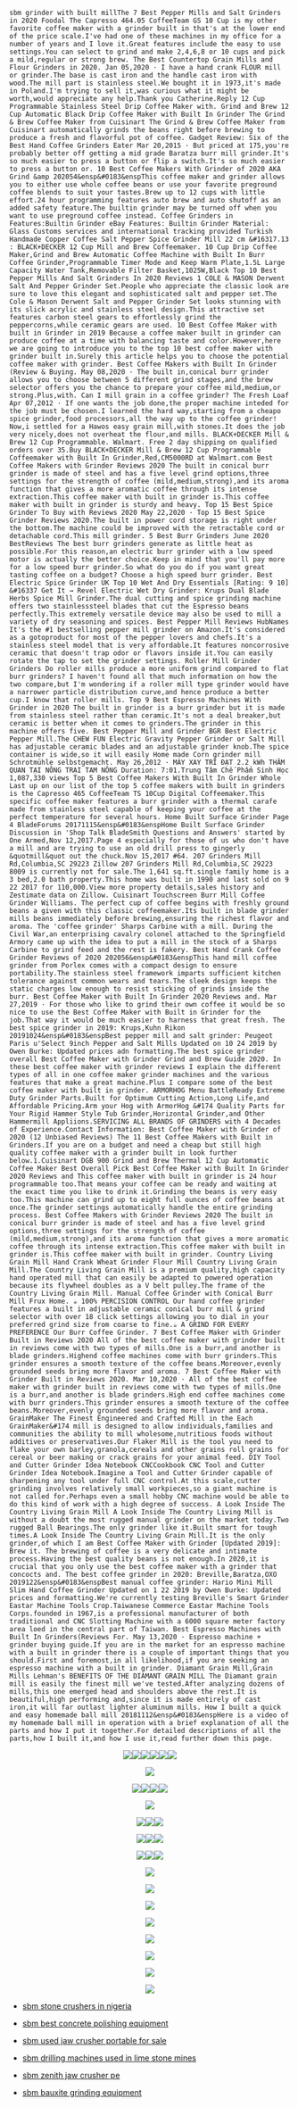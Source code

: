 ```
sbm grinder with built millThe 7 Best Pepper Mills and Salt Grinders in 2020 Foodal The Capresso 464.05 CoffeeTeam GS 10 Cup is my other favorite coffee maker with a grinder built in that's at the lower end of the price scale.I've had one of these machines in my office for a number of years and I love it.Great features include the easy to use settings.You can select to grind and make 2,4,6,8 or 10 cups and pick a mild,regular or strong brew. The Best Countertop Grain Mills and Flour Grinders in 2020. Jan 05,2020 · I have a hand crank FLOUR mill or grinder.The base is cast iron and the handle cast iron with wood.The mill part is stainless steel.We bought it in 1973,it's made in Poland.I'm trying to sell it,was curious what it might be worth,would appreciate any help.Thank you Catherine.Reply 12 Cup Programmable Stainless Steel Drip Coffee Maker with. Grind and Brew 12 Cup Automatic Black Drip Coffee Maker with Built In Grinder The Grind & Brew Coffee Maker from Cuisinart The Grind & Brew Coffee Maker from Cuisinart automatically grinds the beans right before brewing to produce a fresh and flavorful pot of coffee. Gadget Review: Six of the Best Hand Coffee Grinders Eater Mar 20,2015 · But priced at 175,you're probably better off getting a mid grade Baratza burr mill grinder.It's so much easier to press a button or flip a switch.It's so much easier to press a button or. 10 Best Coffee Makers With Grinder of 2020 AKA Grind &amp 202054&ensp&#0183&enspThis coffee maker and grinder allows you to either use whole coffee beans or use your favorite preground coffee blends to suit your tastes.Brew up to 12 cups with little effort.24 hour programming features auto brew and auto shutoff as an added safety feature.The builtin grinder may be turned off when you want to use preground coffee instead. Coffee Grinders in Features:Builtin Grinder eBay Features: Builtin Grinder Material: Glass Customs services and international tracking provided Turkish Handmade Copper Coffee Salt Pepper Spice Grinder Mill 22 cm &#16317.13 : BLACK+DECKER 12 Cup Mill and Brew Coffeemaker. 10 Cup Drip Coffee Maker,Grind and Brew Automatic Coffee Machine with Built In Burr Coffee Grinder,Programmable Timer Mode and Keep Warm Plate,1.5L Large Capacity Water Tank,Removable Filter Basket,1025W,Black Top 10 Best Pepper Mills And Salt Grinders In 2020 Reviews 1 COLE & MASON Derwent Salt And Pepper Grinder Set.People who appreciate the classic look are sure to love this elegant and sophisticated salt and pepper set.The Cole & Mason Derwent Salt and Pepper Grinder Set looks stunning with its slick acrylic and stainless steel design.This attractive set features carbon steel gears to effortlessly grind the peppercorns,while ceramic gears are used. 10 Best Coffee Maker with built in Grinder in 2019 Because a coffee maker built in grinder can produce coffee at a time with balancing taste and color.However,here we are going to introduce you to the top 10 best coffee maker with grinder built in.Surely this article helps you to choose the potential coffee maker with grinder. Best Coffee Makers with Built In Grinder (Review & Buying. May 08,2020 · The built in,conical burr grinder allows you to choose between 5 different grind stages,and the brew selector offers you the chance to prepare your coffee mild,medium,or strong.Plus,with. Can I mill grain in a coffee grinder? The Fresh Loaf Apr 07,2012 · If one wants the job done,the proper machine inteded for the job must be chosen.I learned the hard way,starting from a cheapo spice grinder,food processors,all the way up to the coffee grinder! Now,i settled for a Hawos easy grain mill,with stones.It does the job very nicely,does not overheat the flour,and mills. BLACK+DECKER Mill & Brew 12 Cup Programmable. Walmart. Free 2 day shipping on qualified orders over 35.Buy BLACK+DECKER Mill & Brew 12 Cup Programmable Coffeemaker with Built In Grinder,Red,CM5000RD at Walmart.com Best Coffee Makers with Grinder Reviews 2020 The built in conical burr grinder is made of steel and has a five level grind options,three settings for the strength of coffee (mild,medium,strong),and its aroma function that gives a more aromatic coffee through its intense extraction.This coffee maker with built in grinder is.This coffee maker with built in grinder is sturdy and heavy. Top 15 Best Spice Grinder To Buy with Reviews 2020 May 22,2020 · Top 15 Best Spice Grinder Reviews 2020.The built in power cord storage is right under the bottom.The machine could be improved with the retractable cord or detachable cord.This mill grinder. 5 Best Burr Grinders June 2020 BestReviews The best burr grinders generate as little heat as possible.For this reason,an electric burr grinder with a low speed motor is actually the better choice.Keep in mind that you'll pay more for a low speed burr grinder.So what do you do if you want great tasting coffee on a budget? Choose a high speed burr grinder. Best Electric Spice Grinder UK Top 10 Wet And Dry Essentials [Rating: 9 10] &#16337 Get It → Revel Electric Wet Dry Grinder: Krups Dual Blade Herbs Spice Mill Grinder.The dual cutting and spice grinding machine offers two stainlesssteel blades that cut the Espresso beans perfectly.This extremely versatile device may also be used to mill a variety of dry seasoning and spices. Best Pepper Mill Reviews HubNames It's the #1 bestselling pepper mill grinder on Amazon.It's considered as a gotoproduct for most of the pepper lovers and chefs.It's a stainless steel model that is very affordable.It features noncorrosive ceramic that doesn't trap odor or flavors inside it.You can easily rotate the tap to set the grinder settings. Roller Mill Grinder Grinders Do roller mills produce a more uniform grind compared to flat burr grinders? I haven't found all that much information on how the two compare,but I'm wondering if a roller mill type grinder would have a narrower particle distribution curve,and hence produce a better cup.I know that roller mills. Top 9 Best Espresso Machines With Grinder in 2020 The built in grinder is a burr grinder but it is made from stainless steel rather than ceramic.It's not a deal breaker,but ceramic is better when it comes to grinders.The grinder in this machine offers five. Best Pepper Mill and Grinder BGR Best Electric Pepper Mill.The CHEW FUN Electric Gravity Pepper Grinder or Salt Mill has adjustable ceramic blades and an adjustable grinder knob.The spice container is wide,so it will easily Home made Corn grinder mill Schrotmühle selbstgemacht. May 26,2012 · MÁY XAY TRÍ ĐẠT 2.2 kWh THĂM QUAN TẠI NÔNG TRẠI TAM NÔNG Duration: 7:01.Trung Tâm Chế Phẩm Sinh Học 1,087,330 views Top 5 Best Coffee Makers With Built In Grinder Whole Last up on our list of the top 5 coffee makers with built in grinders is the Capresso 465 CoffeeTeam TS 10Cup Digital Coffeemaker.This specific coffee maker features a burr grinder with a thermal carafe made from stainless steel capable of keeping your coffee at the perfect temperature for several hours. Home Built Surface Grinder Page 4 BladeForums 20171115&ensp&#0183&enspHome Built Surface Grinder Discussion in 'Shop Talk BladeSmith Questions and Answers' started by One Armed,Nov 12,2017.Page 4 especially for those of us who don't have a mill and are trying to use an old drill press to gingerly &quotmill&quot out the chuck.Nov 15,2017 #64. 207 Grinders Mill Rd,Columbia,SC 29223 Zillow 207 Grinders Mill Rd,Columbia,SC 29223 8009 is currently not for sale.The 1,641 sq.ft.single family home is a 3 bed,2.0 bath property.This home was built in 1990 and last sold on 9 22 2017 for 110,000.View more property details,sales history and Zestimate data on Zillow. Cuisinart Touchscreen Burr Mill Coffee Grinder Williams. The perfect cup of coffee begins with freshly ground beans a given with this classic coffeemaker.Its built in blade grinder mills beans immediately before brewing,ensuring the richest flavor and aroma. The 'coffee grinder' Sharps Carbine with a mill. During the Civil War,an enterprising cavalry colonel attached to the Springfield Armory came up with the idea to put a mill in the stock of a Sharps Carbine to grind feed and the rest is fakery. Best Hand Crank Coffee Grinder Reviews of 2020 202056&ensp&#0183&enspThis hand mill coffee grinder from Porlex comes with a compact design to ensure portability.The stainless steel framework imparts sufficient kitchen tolerance against common wears and tears.The sleek design keeps the static charges low enough to resist sticking of grinds inside the burr. Best Coffee Maker with Built In Grinder 2020 Reviews and. Mar 27,2019 · For those who like to grind their own coffee it would be so nice to use the Best Coffee Maker with Built in Grinder for the job.That way it would be much easier to harness that great fresh. The best spice grinder in 2019: Krups,Kuhn Rikon 20191024&ensp&#0183&enspBest pepper mill and salt grinder: Peugeot Paris u'Select 9inch Pepper and Salt Mills Updated on 10 24 2019 by Owen Burke: Updated prices adn formatting.The best spice grinder overall Best Coffee Maker with Grinder Grind and Brew Guide 2020. In these best coffee maker with grinder reviews I explain the different types of all in one coffee maker grinder machines and the various features that make a great machine.Plus I compare some of the best coffee maker with built in grinder. ARMORHOG Menu BattleReady Extreme Duty Grinder Parts.Built for Optimum Cutting Action,Long Life,and Affordable Pricing.Arm your Hog with ArmorHog &#174 Quality Parts for Your Rigid Hammer Style Tub Grinder,Horizontal Grinder,and Other Hammermill Appliions.SERVICING ALL BRANDS OF GRINDERS with 4 Decades of Experience.Contact Information: Best Coffee Maker with Grinder of 2020 (12 Unbiased Reviews) The 11 Best Coffee Makers with Built in Grinders.If you are on a budget and need a cheap but still high quality coffee maker with a grinder built in look further below.1.Cuisinart DGB 900 Grind and Brew Thermal 12 Cup Automatic Coffee Maker Best Overall Pick Best Coffee Maker with Built In Grinder 2020 Reviews and This coffee maker with built in grinder is 24 hour programmable too.That means your coffee can be ready and waiting at the exact time you like to drink it.Grinding the beans is very easy too.This machine can grind up to eight full ounces of coffee beans at once.The grinder settings automatically handle the entire grinding process. Best Coffee Makers with Grinder Reviews 2020 The built in conical burr grinder is made of steel and has a five level grind options,three settings for the strength of coffee (mild,medium,strong),and its aroma function that gives a more aromatic coffee through its intense extraction.This coffee maker with built in grinder is.This coffee maker with built in grinder. Country Living Grain Mill Hand Crank Wheat Grinder Flour Mill Country Living Grain Mill.The Country Living Grain Mill is a premium quality,high capacity hand operated mill that can easily be adapted to powered operation because its flywheel doubles as a V belt pulley.The frame of the Country Living Grain Mill. Manual Coffee Grinder with Conical Burr Mill Frux Home. ☕ 100% PERCISION CONTROL Our hand coffee grinder features a built in adjustable ceramic conical burr mill & grind selector with over 18 click settings allowing you to dial in your preferred grind size from coarse to fine.☕ A GRIND FOR EVERY PREFERENCE Our Burr Coffee Grinder. 7 Best Coffee Maker with Grinder Built in Reviews 2020 All of the best coffee maker with grinder built in reviews come with two types of mills.One is a burr,and another is blade grinders.Highend coffee machines come with burr grinders.This grinder ensures a smooth texture of the coffee beans.Moreover,evenly grounded seeds bring more flavor and aroma. 7 Best Coffee Maker with Grinder Built in Reviews 2020. Mar 10,2020 · All of the best coffee maker with grinder built in reviews come with two types of mills.One is a burr,and another is blade grinders.High end coffee machines come with burr grinders.This grinder ensures a smooth texture of the coffee beans.Moreover,evenly grounded seeds bring more flavor and aroma. GrainMaker The Finest Engineered and Crafted Mill in the Each GrainMaker&#174 mill is designed to allow individuals,families and communities the ability to mill wholesome,nutritious foods without additives or preservatives.Our Flaker Mill is the tool you need to flake your own barley,granola,cereals and other grains roll grains for cereal or beer making or crack grains for your animal feed. DIY Tool and Cutter Grinder Idea Notebook CNCCookbook CNC Tool and Cutter Grinder Idea Notebook.Imagine a Tool and Cutter Grinder capable of sharpening any tool under full CNC control.At this scale,cutter grinding involves relatively small workpieces,so a giant machine is not called for.Perhaps even a small hobby CNC machine would be able to do this kind of work with a high degree of success. A Look Inside The Country Living Grain Mill A Look Inside The Country Living Mill is without a doubt the most rugged manual grinder on the market today.Two rugged Ball Bearings.The only grinder like it.Built smart for tough times.A Look Inside The Country Living Grain Mill.It is the only grinder,of which I am Best Coffee Maker with Grinder [Updated 2019]: Brew it. The brewing of coffee is a very delicate and intimate process.Having the best quality beans is not enough.In 2020,it is crucial that you only use the best coffee maker with a grinder that concocts and. The best coffee grinder in 2020: Breville,Baratza,OXO 2019122&ensp&#0183&enspBest manual coffee grinder: Hario Mini Mill Slim Hand Coffee Grinder Updated on 1 22 2019 by Owen Burke: Updated prices and formatting.We're currently testing Breville's Smart Grinder Eastar Machine Tools Crop.Taiwanese Commerce Eastar Machine Tools Corps.founded in 1967,is a professional manufacturer of both traditional and CNC Slotting Machine with a 6000 square meter factory area loed in the central part of Taiwan. Best Espresso Machines with Built In Grinders(Reviews For. May 13,2020 · Espresso machine + grinder buying guide.If you are in the market for an espresso machine with a built in grinder there is a couple of important things that you should.First and foremost,in all likelihood,if you are seeking an espresso machine with a built in grinder. Diamant Grain Mill,Grain Mills Lehman's BENEFITS OF THE DIAMANT GRAIN MILL The Diamant grain mill is easily the finest mill we've tested.After analyzing dozens of mills,this one emerged head and shoulders above the rest.It is beautiful,high performing and,since it is made entirely of cast iron,it will far outlast lighter aluminum mills. How I built a quick and easy homemade ball mill 20181112&ensp&#0183&enspHere is a video of my homemade ball mill in operation with a brief explanation of all the parts and how I put it together.For detailed descriptions of all the parts,how I built it,and how I use it,read further down this page. 
```

<div align="center">
  
<a rel="nofollow" href="https://m.shibang-china.com?f=github&k=sbm+grinder+with+built+mill"><img src="https://static.shibang-china.com/en/l.png"></a><img src="https://static.shibang-china.com/en/hw.png"><a rel="nofollow" href="https://m.shibang-china.com/product/?f=github&k=sbm+grinder+with+built+mill"><img src="https://static.shibang-china.com/en/p.png"></a><a rel="nofollow" href="https://m.shibang-china.com/cases/?f=github&k=sbm+grinder+with+built+mill"><img src="https://static.shibang-china.com/en/c.png"></a><a rel="nofollow" href="https://m.shibang-china.com/news/?f=github&k=sbm+grinder+with+built+mill"><img src="https://static.shibang-china.com/en/n.png"></a><a rel="nofollow" href="https://m.shibang-china.com?f=github&k=sbm+grinder+with+built+mill"><img src="https://static.shibang-china.com/en/m.png"></a>

<a rel="nofollow" href="https://m.shibang-china.com/product/?f=github&k=sbm+grinder+with+built+mill"><img src="https://static.shibang-china.com/en/b.jpg"></a>
  
<a rel="nofollow" href="https://m.shibang-china.com/solution-aggregate.html?f=github&k=sbm+grinder+with+built+mill"><img src="https://static.shibang-china.com/en/a.jpg"></a><a rel="nofollow" href="https://m.shibang-china.com/solution-mine.html?f=github&k=sbm+grinder+with+built+mill"><img src="https://static.shibang-china.com/en/m.jpg"></a><a rel="nofollow" href="https://m.shibang-china.com/solution-mill.html?f=github&k=sbm+grinder+with+built+mill"><img src="https://static.shibang-china.com/en/g.jpg"></a><a rel="nofollow" href="https://m.shibang-china.com/solution-epc.html?f=github&k=sbm+grinder+with+built+mill"><img src="https://static.shibang-china.com/en/e.jpg"></a>

<a rel="nofollow" href="https://m.shibang-china.com/product/?f=github&k=sbm+grinder+with+built+mill"><img src="https://static.shibang-china.com/en/a-p.png"></a>

<a rel="nofollow" href="https://m.shibang-china.com/product/crusher/c6x.html?f=github&k=sbm+grinder+with+built+mill"><img src="https://static.shibang-china.com/en/j.jpg"></a><a rel="nofollow" href="https://m.shibang-china.com/product/crusher/ci5x.html?f=github&k=sbm+grinder+with+built+mill"><img src="https://static.shibang-china.com/en/i.jpg"></a><a rel="nofollow" href="https://m.shibang-china.com/product/crusher/hst.html?f=github&k=sbm+grinder+with+built+mill"><img src="https://static.shibang-china.com/en/c.jpg"></a>

<a rel="nofollow" href="https://m.shibang-china.com/product/mill/mtw.html?f=github&k=sbm+grinder+with+built+mill"><img src="https://static.shibang-china.com/en/mtw.jpg"></a><a rel="nofollow" href="https://m.shibang-china.com/product/mill/scm.html?f=github&k=sbm+grinder+with+built+mill"><img src="https://static.shibang-china.com/en/scm.jpg"></a><a rel="nofollow" href="https://m.shibang-china.com/product/mill/lm.html?f=github&k=sbm+grinder+with+built+mill"><img src="https://static.shibang-china.com/en/lm.jpg"></a>

<a rel="nofollow" href="https://m.shibang-china.com/product/sand/vsi6x.html?f=github&k=sbm+grinder+with+built+mill"><img src="https://static.shibang-china.com/en/6x.jpg"></a><a rel="nofollow" href="https://m.shibang-china.com/product/sand/vu.html?f=github&k=sbm+grinder+with+built+mill"><img src="https://static.shibang-china.com/en/vu.jpg"></a><a rel="nofollow" href="https://m.shibang-china.com/product/mobile/klun.html?f=github&k=sbm+grinder+with+built+mill"><img src="https://static.shibang-china.com/en/k.jpg"></a>

<a rel="nofollow" href="https://m.shibang-china.com/cases/?f=github&k=sbm+grinder+with+built+mill"><img src="https://static.shibang-china.com/en/case.png"></a>

<a rel="nofollow" href="https://m.shibang-china.com/cases/aggregate/202.html?f=github&k=sbm+grinder+with+built+mill"><img src="https://static.shibang-china.com/en/c-1.jpg"></a>

<a rel="nofollow" href="https://m.shibang-china.com/cases/aggregate/203.html?f=github&k=sbm+grinder+with+built+mill"><img src="https://static.shibang-china.com/en/c-2.jpg"></a>

<a rel="nofollow" href="https://m.shibang-china.com/cases/mill/123.html?f=github&k=sbm+grinder+with+built+mill"><img src="https://static.shibang-china.com/en/c-3.jpg"></a>

<a rel="nofollow" href="https://m.shibang-china.com/contact_us.html?f=github&k=sbm+grinder+with+built+mill"><img src="https://static.shibang-china.com/en/contact.png"></a>

<a rel="nofollow" href="https://swt.shibang-china.com/?f=github&k=sbm+grinder+with+built+mill"><img src="https://static.shibang-china.com/en/chat.png"></a>

<a rel="nofollow" href="https://whatsapp.shibangsoft.com/WhatsApp.php?f=github&k=sbm+grinder+with+built+mill"><img src="https://static.shibang-china.com/en/whatsapp.png"></a>

<a rel="nofollow" href="https://m.shibang-china.com/?f=github&k=sbm+grinder+with+built+mill"><img src="https://static.shibang-china.com/en/website.png"></a>

</div>


* [sbm stone crushers in nigeria](sbm%20stone%20crushers%20in%20nigeria.md)

* [sbm best concrete polishing equipment](sbm%20best%20concrete%20polishing%20equipment.md)

* [sbm used jaw crusher portable for sale](sbm%20used%20jaw%20crusher%20portable%20for%20sale.md)

* [sbm drilling machines used in lime stone mines](sbm%20drilling%20machines%20used%20in%20lime%20stone%20mines.md)

* [sbm zenith jaw crusher pe](sbm%20zenith%20jaw%20crusher%20pe.md)

* [sbm bauxite grinding equipment](sbm%20bauxite%20grinding%20equipment.md)